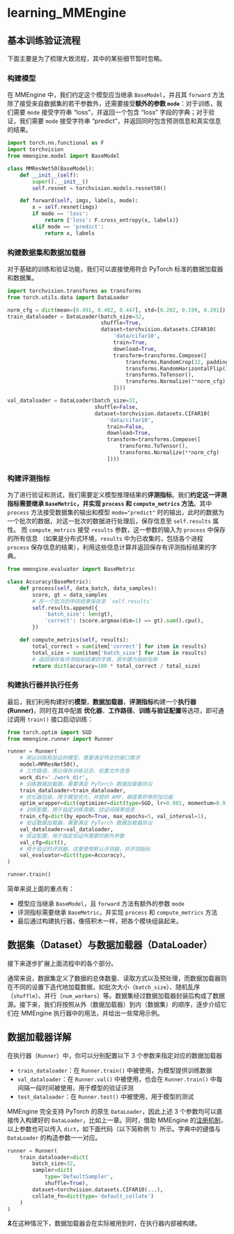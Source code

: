 # learning_MMEngine

## 基本训练验证流程

下面主要是为了梳理大致流程，其中的某些细节暂时忽略。

### 构建模型

在 MMEngine 中，我们约定这个模型应当继承 `BaseModel`，并且其 `forward` 方法除了接受来自数据集的若干参数外，还需要接受**额外的参数 `mode`**：对于训练，我们需要 `mode` 接受字符串 “loss”，并返回一个包含 “loss” 字段的字典；对于验证，我们需要 `mode` 接受字符串 “predict”，并返回同时包含预测信息和真实信息的结果。

```python
import torch.nn.functional as F
import torchvision
from mmengine.model import BaseModel

class MMResNet50(BaseModel):
    def __init__(self):
        super().__init__()
        self.resnet = torchvision.models.resnet50()

    def forward(self, imgs, labels, mode):
        x = self.resnet(imgs)
        if mode == 'loss':
            return {'loss': F.cross_entropy(x, labels)}
        elif mode == 'predict':
            return x, labels
```

### 构建数据集和数据加载器

对于基础的训练和验证功能，我们可以直接使用符合 PyTorch 标准的数据加载器和数据集。

```python
import torchvision.transforms as transforms
from torch.utils.data import DataLoader

norm_cfg = dict(mean=[0.491, 0.482, 0.447], std=[0.202, 0.199, 0.201])
train_dataloader = DataLoader(batch_size=32,
                              shuffle=True,
                              dataset=torchvision.datasets.CIFAR10(
                                  'data/cifar10',
                                  train=True,
                                  download=True,
                                  transform=transforms.Compose([
                                      transforms.RandomCrop(32, padding=4),
                                      transforms.RandomHorizontalFlip(),
                                      transforms.ToTensor(),
                                      transforms.Normalize(**norm_cfg)
                                  ])))

val_dataloader = DataLoader(batch_size=32,
                            shuffle=False,
                            dataset=torchvision.datasets.CIFAR10(
                                'data/cifar10',
                                train=False,
                                download=True,
                                transform=transforms.Compose([
                                    transforms.ToTensor(),
                                    transforms.Normalize(**norm_cfg)
                                ])))
```

### 构建评测指标

为了进行验证和测试，我们需要定义模型推理结果的**评测指标**。我们**约定这一评测指标需要继承 `BaseMetric`，并实现 `process` 和 `compute_metrics` 方法**。其中 `process` 方法接受数据集的输出和模型 `mode="predict"` 时的输出，此时的数据为一个批次的数据，对这一批次的数据进行处理后，保存信息至 `self.results` 属性。 而 `compute_metrics` 接受 `results` 参数，这一参数的输入为 `process` 中保存的所有信息 （如果是分布式环境，`results` 中为已收集的，包括各个进程 `process` 保存信息的结果），利用这些信息计算并返回保存有评测指标结果的字典。

```python
from mmengine.evaluator import BaseMetric

class Accuracy(BaseMetric):
    def process(self, data_batch, data_samples):
        score, gt = data_samples
        # 将一个批次的中间结果保存至 `self.results`
        self.results.append({
            'batch_size': len(gt),
            'correct': (score.argmax(dim=1) == gt).sum().cpu(),
        })

    def compute_metrics(self, results):
        total_correct = sum(item['correct'] for item in results)
        total_size = sum(item['batch_size'] for item in results)
        # 返回保存有评测指标结果的字典，其中键为指标名称
        return dict(accuracy=100 * total_correct / total_size)
```

### 构建执行器并执行任务

最后，我们利用构建好的**模型**，**数据加载器**，**评测指标**构建一个**执行器 (Runner)**，同时在其中配置 **优化器**、**工作路径**、**训练与验证配置**等选项，即可通过调用 `train()` 接口启动训练：

```python
from torch.optim import SGD
from mmengine.runner import Runner

runner = Runner(
    # 用以训练和验证的模型，需要满足特定的接口需求
    model=MMResNet50(),
    # 工作路径，用以保存训练日志、权重文件信息
    work_dir='./work_dir',
    # 训练数据加载器，需要满足 PyTorch 数据加载器协议
    train_dataloader=train_dataloader,
    # 优化器包装，用于模型优化，并提供 AMP、梯度累积等附加功能
    optim_wrapper=dict(optimizer=dict(type=SGD, lr=0.001, momentum=0.9)),
    # 训练配置，用于指定训练周期、验证间隔等信息
    train_cfg=dict(by_epoch=True, max_epochs=5, val_interval=1),
    # 验证数据加载器，需要满足 PyTorch 数据加载器协议
    val_dataloader=val_dataloader,
    # 验证配置，用于指定验证所需要的额外参数
    val_cfg=dict(),
    # 用于验证的评测器，这里使用默认评测器，并评测指标
    val_evaluator=dict(type=Accuracy),
)

runner.train()
```

简单来说上面的重点有：

- 模型应当继承 `BaseModel`，且 `forward` 方法有额外的参数 `mode`
- 评测指标需要继承 `BaseMetric`，并实现 `process` 和 `compute_metrics` 方法
- 最后通过构建执行器，像搭积木一样，把各个模块组装起来。

## 数据集（Dataset）与数据加载器（DataLoader）

接下来逐步扩展上面流程中的各个部分。

通常来说，数据集定义了数据的总体数量、读取方式以及预处理，而数据加载器则在不同的设置下迭代地加载数据，如批次大小（`batch_size`）、随机乱序（`shuffle`）、并行（`num_workers`）等。数据集经过数据加载器封装后构成了数据源。接下来，我们将按照从外（数据加载器）到内（数据集）的顺序，逐步介绍它们在 MMEngine 执行器中的用法，并给出一些常用示例。

## 数据加载器详解

在执行器（`Runner`）中，你可以分别配置以下 3 个参数来指定对应的数据加载器

- `train_dataloader`：在 `Runner.train()` 中被使用，为模型提供训练数据
- `val_dataloader`：在 `Runner.val()` 中被使用，也会在 `Runner.train()` 中每间隔一段时间被使用，用于模型的验证评测
- `test_dataloader`：在 `Runner.test()` 中被使用，用于模型的测试

MMEngine 完全支持 PyTorch 的原生 `DataLoader`，因此上述 3 个参数均可以直接传入构建好的 `DataLoader`，比如上一章。同时，借助 MMEngine 的[注册机制](https://mmengine.readthedocs.io/zh-cn/latest/advanced_tutorials/registry.html)，以上参数也可以传入 `dict`，如下面代码（以下简称例 1）所示。字典中的键值与 `DataLoader` 的构造参数一一对应。

```python
runner = Runner(
    train_dataloader=dict(
        batch_size=32,
        sampler=dict(
            type='DefaultSampler',
            shuffle=True),
        dataset=torchvision.datasets.CIFAR10(...),
        collate_fn=dict(type='default_collate')
    )
)
```

🎗️在这种情况下，数据加载器会在实际被用到时，在执行器内部被构建。

